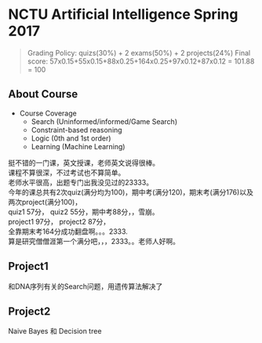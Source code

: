 # NCTU Artificial Intelligence Spring 2017

> Grading Policy:    quizs(30%) + 2 exams(50%) + 2 projects(24%)
> Final score:       57x0.15+55x0.15+88x0.25+164x0.25+97x0.12+87x0.12 = 101.88 = 100

## About Course

- Course Coverage
    - Search (Uninformed/informed/Game Search)
    - Constraint-based reasoning
    - Logic (0th and 1st order)
    - Learning (Machine Learning)


挺不错的一门课，英文授课，老师英文说得很棒。  
课程不算很深，不过考试也不算简单。  
老师水平很高，出题专门出我没见过的23333。    
今年的课总共有2次quiz(满分均为100)，期中考(满分120)，期末考(满分176)以及两次project(满分100)，  
quiz1 57分， quiz2 55分，期中考88分，，雪崩。  
project1 97分， project2 87分，  
全靠期末考164分成功翻盘啊。。。2333.  
算是研究僧僧涯第一个满分吧，，，2333。。老师人好啊。

## Project1

和DNA序列有关的Search问题，用遗传算法解决了

## Project2

Naive Bayes 和 Decision tree 




